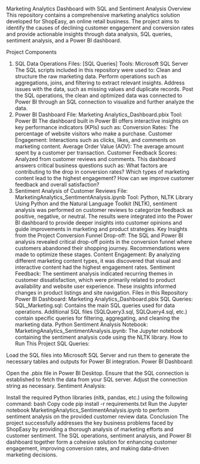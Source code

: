 Marketing Analytics Dashboard with SQL and Sentiment Analysis
Overview
This repository contains a comprehensive marketing analytics solution developed for ShopEasy, an online retail business. The project aims to identify the causes of declining customer engagement and conversion rates and provide actionable insights through data analysis, SQL queries, sentiment analysis, and a Power BI dashboard.

Project Components
1. SQL Data Operations
Files: [SQL Queries]
Tools: Microsoft SQL Server
The SQL scripts included in this repository were used to:
Clean and structure the raw marketing data.
Perform operations such as aggregations, joins, and filtering to extract relevant insights.
Address issues with the data, such as missing values and duplicate records.
Post the SQL operations, the clean and optimized data was connected to Power BI through an SQL connection to visualize and further analyze the data.
2. Power BI Dashboard
File: Marketing Analytics_Dashboard.pbix
Tool: Power BI
The dashboard built in Power BI offers interactive insights on key performance indicators (KPIs) such as:
Conversion Rates: The percentage of website visitors who make a purchase.
Customer Engagement: Interactions such as clicks, likes, and comments on marketing content.
Average Order Value (AOV): The average amount spent by a customer per transaction.
Customer Feedback Scores: Analyzed from customer reviews and comments.
This dashboard answers critical business questions such as:
What factors are contributing to the drop in conversion rates?
Which types of marketing content lead to the highest engagement?
How can we improve customer feedback and overall satisfaction?
3. Sentiment Analysis of Customer Reviews
File: MarketingAnalytics_SentimentAnalysis.ipynb
Tool: Python, NLTK Library
Using Python and the Natural Language Toolkit (NLTK), sentiment analysis was performed on customer reviews to categorize feedback as positive, negative, or neutral.
The results were integrated into the Power BI dashboard to provide deeper insights into customer opinions and guide improvements in marketing and product strategies.
Key Insights from the Project
Conversion Funnel Drop-off: The SQL and Power BI analysis revealed critical drop-off points in the conversion funnel where customers abandoned their shopping journey. Recommendations were made to optimize these stages.
Content Engagement: By analyzing different marketing content types, it was discovered that visual and interactive content had the highest engagement rates.
Sentiment Feedback: The sentiment analysis indicated recurring themes in customer dissatisfaction, which were primarily related to product availability and website user experience. These insights informed changes in product listings and site navigation.
Files in this Repository
Power BI Dashboard: Marketing Analytics_Dashboard.pbix
SQL Queries:
SQL_Marketing.sql: Contains the main SQL queries used for data operations.
Additional SQL files (SQLQuery3.sql, SQLQuery4.sql, etc.) contain specific queries for filtering, aggregating, and cleaning the marketing data.
Python Sentiment Analysis Notebook: MarketingAnalytics_SentimentAnalysis.ipynb: The Jupyter notebook containing the sentiment analysis code using the NLTK library.
How to Run This Project
SQL Queries:

Load the SQL files into Microsoft SQL Server and run them to generate the necessary tables and outputs for Power BI integration.
Power BI Dashboard:

Open the .pbix file in Power BI Desktop.
Ensure that the SQL connection is established to fetch the data from your SQL server. Adjust the connection string as necessary.
Sentiment Analysis:

Install the required Python libraries (nltk, pandas, etc.) using the following command:
bash
Copy code
pip install -r requirements.txt
Run the Jupyter notebook MarketingAnalytics_SentimentAnalysis.ipynb to perform sentiment analysis on the provided customer review data.
Conclusion
The project successfully addresses the key business problems faced by ShopEasy by providing a thorough analysis of marketing efforts and customer sentiment. The SQL operations, sentiment analysis, and Power BI dashboard together form a cohesive solution for enhancing customer engagement, improving conversion rates, and making data-driven marketing decisions.


